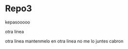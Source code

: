 # Repo3

kepasooooo




otra linea






otra linea mantenmelo en otra linea no me lo juntes cabron
